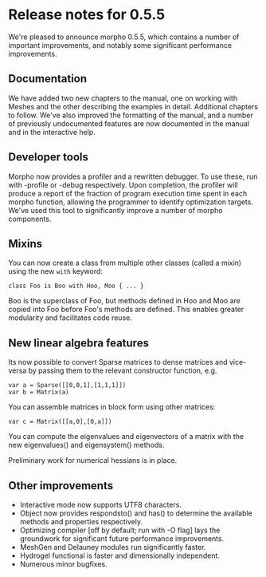 # Release notes for 0.5.5

We're pleased to announce morpho 0.5.5, which contains a number of important improvements, and notably some significant performance improvements.

## Documentation

We have added two new chapters to the manual, one on working with Meshes and the other describing the examples in detail. Additional chapters to follow. We've also improved the formatting of the manual, and a number of previously undocumented features are now documented in the manual and in the interactive help.

## Developer tools

Morpho now provides a profiler and a rewritten debugger. To use these, run with -profile or -debug respectively. Upon completion, the profiler will produce a report of the fraction of program execution time spent in each morpho function, allowing the programmer to identify optimization targets. We've used this tool to significantly improve a number of morpho components.

## Mixins

You can now create a class from multiple other classes (called a mixin) using the new `with` keyword: 

    class Foo is Boo with Hoo, Moo { ... }

Boo is the superclass of Foo, but methods defined in Hoo and Moo are copied into Foo before Foo's methods are defined. This enables greater modularity and facilitates code reuse.

## New linear algebra features

Its now possible to convert Sparse matrices to dense matrices and vice-versa by passing them to the relevant constructor function, e.g.

    var a = Sparse([[0,0,1],[1,1,1]])
    var b = Matrix(a)

You can assemble matrices in block form using other matrices:

    var c = Matrix([[a,0],[0,a]])

You can compute the eigenvalues and eigenvectors of a matrix with the new eigenvalues() and eigensystem() methods.

Preliminary work for numerical hessians is in place.

## Other improvements

* Interactive mode now supports UTF8 characters.
* Object now provides respondsto() and has() to determine the available methods and properties respectively. 
* Optimizing compiler [off by default; run with -O flag] lays the groundwork for significant future performance improvements.
* MeshGen and Delauney modules run significantly faster.
* Hydrogel functional is faster and dimensionally independent.
* Numerous minor bugfixes.
